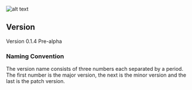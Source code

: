 ![alt text](https://github.com/hxtree/PXP/raw/master/site/assets/images/pxp/logo/179x100.jpg "PXP")

## Version
Version 0.1.4 Pre-alpha

### Naming Convention
The version name consists of three numbers each separated by a period. The first number is the major version,
the next is the minor version and the last is the patch version. 
